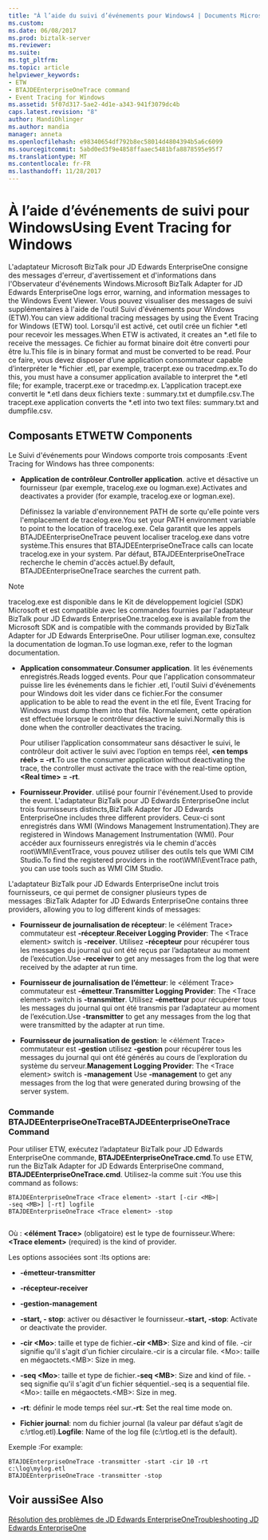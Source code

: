 ```yaml
---
title: "À l’aide du suivi d’événements pour Windows4 | Documents Microsoft"
ms.custom: 
ms.date: 06/08/2017
ms.prod: biztalk-server
ms.reviewer: 
ms.suite: 
ms.tgt_pltfrm: 
ms.topic: article
helpviewer_keywords:
- ETW
- BTAJDEEnterpriseOneTrace command
- Event Tracing for Windows
ms.assetid: 5f07d317-5ae2-4d1e-a343-941f3079dc4b
caps.latest.revision: "8"
author: MandiOhlinger
ms.author: mandia
manager: anneta
ms.openlocfilehash: e98340654df792b8ec58014d4804394b5a6c6099
ms.sourcegitcommit: 5abd0ed3f9e4858ffaaec5481bfa8878595e95f7
ms.translationtype: MT
ms.contentlocale: fr-FR
ms.lasthandoff: 11/28/2017
---
```

# <a name="using-event-tracing-for-windows"></a><span data-ttu-id="7eea8-102">À l’aide d’événements de suivi pour Windows</span><span class="sxs-lookup"><span data-stu-id="7eea8-102">Using Event Tracing for Windows</span></span>
<span data-ttu-id="7eea8-103">L'adaptateur Microsoft BizTalk pour JD Edwards EnterpriseOne consigne des messages d'erreur, d'avertissement et d'informations dans l'Observateur d'événements Windows.</span><span class="sxs-lookup"><span data-stu-id="7eea8-103">Microsoft BizTalk Adapter for JD Edwards EnterpriseOne logs error, warning, and information messages to the Windows Event Viewer.</span></span> <span data-ttu-id="7eea8-104">Vous pouvez visualiser des messages de suivi supplémentaires à l'aide de l'outil Suivi d'événements pour Windows (ETW).</span><span class="sxs-lookup"><span data-stu-id="7eea8-104">You can view additional tracing messages by using the Event Tracing for Windows (ETW) tool.</span></span> <span data-ttu-id="7eea8-105">Lorsqu'il est activé, cet outil crée un fichier *.etl pour recevoir les messages.</span><span class="sxs-lookup"><span data-stu-id="7eea8-105">When ETW is activated, it creates an *.etl file to receive the messages.</span></span> <span data-ttu-id="7eea8-106">Ce fichier au format binaire doit être converti pour être lu.</span><span class="sxs-lookup"><span data-stu-id="7eea8-106">This file is in binary format and must be converted to be read.</span></span> <span data-ttu-id="7eea8-107">Pour ce faire, vous devez disposer d’une application consommateur capable d’interpréter le \*fichier .etl, par exemple, tracerpt.exe ou tracedmp.ex.</span><span class="sxs-lookup"><span data-stu-id="7eea8-107">To do this, you must have a consumer application available to interpret the \*.etl file; for example, tracerpt.exe or tracedmp.ex.</span></span> <span data-ttu-id="7eea8-108">L’application tracept.exe convertit le \*.etl dans deux fichiers texte : summary.txt et dumpfile.csv.</span><span class="sxs-lookup"><span data-stu-id="7eea8-108">The tracept.exe application converts the \*.etl into two text files: summary.txt and dumpfile.csv.</span></span>  
  
## <a name="etw-components"></a><span data-ttu-id="7eea8-109">Composants ETW</span><span class="sxs-lookup"><span data-stu-id="7eea8-109">ETW Components</span></span>  
 <span data-ttu-id="7eea8-110">Le Suivi d'événements pour Windows comporte trois composants :</span><span class="sxs-lookup"><span data-stu-id="7eea8-110">Event Tracing for Windows has three components:</span></span>  
  
-   <span data-ttu-id="7eea8-111">**Application de contrôleur**.</span><span class="sxs-lookup"><span data-stu-id="7eea8-111">**Controller application**.</span></span> <span data-ttu-id="7eea8-112">active et désactive un fournisseur (par exemple, tracelog.exe ou logman.exe).</span><span class="sxs-lookup"><span data-stu-id="7eea8-112">Activates and deactivates a provider (for example, tracelog.exe or logman.exe).</span></span>  
  
     <span data-ttu-id="7eea8-113">Définissez la variable d'environnement PATH de sorte qu'elle pointe vers l'emplacement de tracelog.exe.</span><span class="sxs-lookup"><span data-stu-id="7eea8-113">You set your PATH environment variable to point to the location of tracelog.exe.</span></span> <span data-ttu-id="7eea8-114">Cela garantit que les appels BTAJDEEnterpriseOneTrace peuvent localiser tracelog.exe dans votre système.</span><span class="sxs-lookup"><span data-stu-id="7eea8-114">This ensures that BTAJDEEnterpriseOneTrace calls can locate tracelog.exe in your system.</span></span> <span data-ttu-id="7eea8-115">Par défaut, BTAJDEEnterpriseOneTrace recherche le chemin d'accès actuel.</span><span class="sxs-lookup"><span data-stu-id="7eea8-115">By default, BTAJDEEnterpriseOneTrace searches the current path.</span></span>  
  
> [!NOTE]
>  <span data-ttu-id="7eea8-116">tracelog.exe est disponible dans le Kit de développement logiciel (SDK) Microsoft et est compatible avec les commandes fournies par l'adaptateur BizTalk pour JD Edwards EnterpriseOne.</span><span class="sxs-lookup"><span data-stu-id="7eea8-116">tracelog.exe is available from the Microsoft SDK and is compatible with the commands provided by  BizTalk Adapter  for JD Edwards EnterpriseOne.</span></span> <span data-ttu-id="7eea8-117">Pour utiliser logman.exe, consultez la documentation de logman.</span><span class="sxs-lookup"><span data-stu-id="7eea8-117">To use logman.exe, refer to the logman documentation.</span></span>  
  
-   <span data-ttu-id="7eea8-118">**Application consommateur**.</span><span class="sxs-lookup"><span data-stu-id="7eea8-118">**Consumer application**.</span></span> <span data-ttu-id="7eea8-119">lit les événements enregistrés.</span><span class="sxs-lookup"><span data-stu-id="7eea8-119">Reads logged events.</span></span> <span data-ttu-id="7eea8-120">Pour que l'application consommateur puisse lire les événements dans le fichier .etl, l'outil Suivi d'événements pour Windows doit les vider dans ce fichier.</span><span class="sxs-lookup"><span data-stu-id="7eea8-120">For the consumer application to be able to read the event in the etl file, Event Tracing for Windows must dump them into that file.</span></span> <span data-ttu-id="7eea8-121">Normalement, cette opération est effectuée lorsque le contrôleur désactive le suivi.</span><span class="sxs-lookup"><span data-stu-id="7eea8-121">Normally this is done when the controller deactivates the tracing.</span></span>  
  
     <span data-ttu-id="7eea8-122">Pour utiliser l’application consommateur sans désactiver le suivi, le contrôleur doit activer le suivi avec l’option en temps réel,  **\<en temps réel\> = -rt**.</span><span class="sxs-lookup"><span data-stu-id="7eea8-122">To use the consumer application without deactivating the trace, the controller must activate the trace with the real-time option, **\<Real time\> = -rt**.</span></span>  
  
-   <span data-ttu-id="7eea8-123">**Fournisseur**.</span><span class="sxs-lookup"><span data-stu-id="7eea8-123">**Provider**.</span></span> <span data-ttu-id="7eea8-124">utilisé pour fournir l'événement.</span><span class="sxs-lookup"><span data-stu-id="7eea8-124">Used to provide the event.</span></span> <span data-ttu-id="7eea8-125">L'adaptateur BizTalk pour JD Edwards EnterpriseOne inclut trois fournisseurs distincts,</span><span class="sxs-lookup"><span data-stu-id="7eea8-125">BizTalk Adapter for JD Edwards EnterpriseOne includes three different providers.</span></span> <span data-ttu-id="7eea8-126">Ceux-ci sont enregistrés dans WMI (Windows Management Instrumentation).</span><span class="sxs-lookup"><span data-stu-id="7eea8-126">They are registered in Windows Management Instrumentation (WMI).</span></span> <span data-ttu-id="7eea8-127">Pour accéder aux fournisseurs enregistrés via le chemin d'accès root\WMI\EventTrace, vous pouvez utiliser des outils tels que WMI CIM Studio.</span><span class="sxs-lookup"><span data-stu-id="7eea8-127">To find the registered providers in the root\WMI\EventTrace path, you can use tools such as WMI CIM Studio.</span></span>  
  
 <span data-ttu-id="7eea8-128">L'adaptateur BizTalk pour JD Edwards EnterpriseOne inclut trois fournisseurs, ce qui permet de consigner plusieurs types de messages :</span><span class="sxs-lookup"><span data-stu-id="7eea8-128">BizTalk Adapter  for JD Edwards EnterpriseOne contains three providers, allowing you to log different kinds of messages:</span></span>  
  
-   <span data-ttu-id="7eea8-129">**Fournisseur de journalisation de récepteur**: le \<élément Trace\> commutateur est **-récepteur**.</span><span class="sxs-lookup"><span data-stu-id="7eea8-129">**Receiver Logging Provider**: The \<Trace element\> switch is **-receiver**.</span></span> <span data-ttu-id="7eea8-130">Utilisez **-récepteur** pour récupérer tous les messages du journal qui ont été reçus par l’adaptateur au moment de l’exécution.</span><span class="sxs-lookup"><span data-stu-id="7eea8-130">Use **-receiver** to get any messages from the log that were received by the adapter at run time.</span></span>  
  
-   <span data-ttu-id="7eea8-131">**Fournisseur de journalisation de l’émetteur**: le \<élément Trace\> commutateur est **-émetteur**.</span><span class="sxs-lookup"><span data-stu-id="7eea8-131">**Transmitter Logging Provider**: The \<Trace element\> switch is **-transmitter**.</span></span> <span data-ttu-id="7eea8-132">Utilisez **-émetteur** pour récupérer tous les messages du journal qui ont été transmis par l’adaptateur au moment de l’exécution.</span><span class="sxs-lookup"><span data-stu-id="7eea8-132">Use **-transmitter** to get any messages from the log that were transmitted by the adapter at run time.</span></span>  
  
-   <span data-ttu-id="7eea8-133">**Fournisseur de journalisation de gestion**: le \<élément Trace\> commutateur est **-gestion** utilisez **-gestion** pour récupérer tous les messages du journal qui ont été générés au cours de l’exploration du système du serveur.</span><span class="sxs-lookup"><span data-stu-id="7eea8-133">**Management Logging Provider**: The \<Trace element\> switch is **-management** Use **-management** to get any messages from the log that were generated during browsing of the server system.</span></span>  
  
### <a name="btajdeenterpriseonetrace-command"></a><span data-ttu-id="7eea8-134">Commande BTAJDEEnterpriseOneTrace</span><span class="sxs-lookup"><span data-stu-id="7eea8-134">BTAJDEEnterpriseOneTrace Command</span></span>  
 <span data-ttu-id="7eea8-135">Pour utiliser ETW, exécutez l’adaptateur BizTalk pour JD Edwards EnterpriseOne commande, **BTAJDEEnterpriseOneTrace.cmd**.</span><span class="sxs-lookup"><span data-stu-id="7eea8-135">To use ETW, run the BizTalk Adapter for JD Edwards EnterpriseOne command, **BTAJDEEnterpriseOneTrace.cmd**.</span></span> <span data-ttu-id="7eea8-136">Utilisez-la comme suit :</span><span class="sxs-lookup"><span data-stu-id="7eea8-136">You use this command as follows:</span></span>  
  
```  
BTAJDEEnterpriseOneTrace <Trace element> -start [-cir <MB>|   
-seq <MB>] [-rt] logfile  
BTAJDEEnterpriseOneTrace <Trace element> -stop  
  
```  
  
 <span data-ttu-id="7eea8-137">Où :  **\<élément Trace\>**  (obligatoire) est le type de fournisseur.</span><span class="sxs-lookup"><span data-stu-id="7eea8-137">Where: **\<Trace element\>** (required) is the kind of provider.</span></span>  
  
 <span data-ttu-id="7eea8-138">Les options associées sont :</span><span class="sxs-lookup"><span data-stu-id="7eea8-138">Its options are:</span></span>  
  
-   <span data-ttu-id="7eea8-139">**-émetteur**</span><span class="sxs-lookup"><span data-stu-id="7eea8-139">**-transmitter**</span></span>  
  
-   <span data-ttu-id="7eea8-140">**-récepteur**</span><span class="sxs-lookup"><span data-stu-id="7eea8-140">**-receiver**</span></span>  
  
-   <span data-ttu-id="7eea8-141">**-gestion**</span><span class="sxs-lookup"><span data-stu-id="7eea8-141">**-management**</span></span>  
  
-   <span data-ttu-id="7eea8-142">**-start, - stop**: activer ou désactiver le fournisseur.</span><span class="sxs-lookup"><span data-stu-id="7eea8-142">**-start, -stop**: Activate or deactivate the provider.</span></span>  
  
-   <span data-ttu-id="7eea8-143">**-cir \<Mo\>**: taille et type de fichier.</span><span class="sxs-lookup"><span data-stu-id="7eea8-143">**-cir \<MB\>**: Size and kind of file.</span></span> <span data-ttu-id="7eea8-144">-cir signifie qu'il s'agit d'un fichier circulaire.</span><span class="sxs-lookup"><span data-stu-id="7eea8-144">-cir is a circular file.</span></span> <span data-ttu-id="7eea8-145">\<Mo\>: taille en mégaoctets.</span><span class="sxs-lookup"><span data-stu-id="7eea8-145">\<MB\>: Size in meg.</span></span>  
  
-   <span data-ttu-id="7eea8-146">**-seq \<Mo\>**: taille et type de fichier.</span><span class="sxs-lookup"><span data-stu-id="7eea8-146">**-seq \<MB\>**: Size and kind of file.</span></span> <span data-ttu-id="7eea8-147">-seq signifie qu'il s'agit d'un fichier séquentiel.</span><span class="sxs-lookup"><span data-stu-id="7eea8-147">-seq is a sequential file.</span></span> <span data-ttu-id="7eea8-148">\<Mo\>: taille en mégaoctets.</span><span class="sxs-lookup"><span data-stu-id="7eea8-148">\<MB\>: Size in meg.</span></span>  
  
-   <span data-ttu-id="7eea8-149">**-rt**: définir le mode temps réel sur.</span><span class="sxs-lookup"><span data-stu-id="7eea8-149">**-rt**: Set the real time mode on.</span></span>  
  
-   <span data-ttu-id="7eea8-150">**Fichier journal**: nom du fichier journal (la valeur par défaut s’agit de c:\rtlog.etl).</span><span class="sxs-lookup"><span data-stu-id="7eea8-150">**Logfile**: Name of the log file (c:\rtlog.etl is the default).</span></span>  
  
 <span data-ttu-id="7eea8-151">Exemple :</span><span class="sxs-lookup"><span data-stu-id="7eea8-151">For example:</span></span>  
  
```  
BTAJDEEnterpriseOneTrace -transmitter -start -cir 10 -rt c:\log\mylog.etl  
BTAJDEEnterpriseOneTrace -transmitter -stop  
```  
  
## <a name="see-also"></a><span data-ttu-id="7eea8-152">Voir aussi</span><span class="sxs-lookup"><span data-stu-id="7eea8-152">See Also</span></span>  
 [<span data-ttu-id="7eea8-153">Résolution des problèmes de JD Edwards EnterpriseOne</span><span class="sxs-lookup"><span data-stu-id="7eea8-153">Troubleshooting JD Edwards EnterpriseOne</span></span>](../core/troubleshooting-jd-edwards-enterpriseone.md)